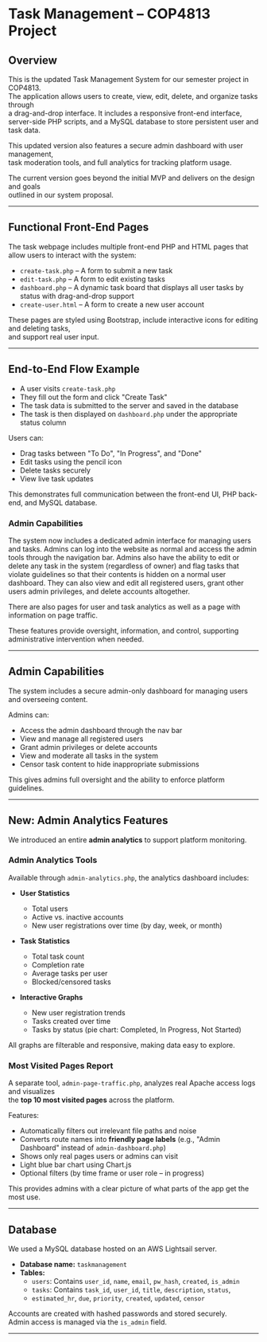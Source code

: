 # Task Management – COP4813 Project

## Overview

This is the updated Task Management System for our semester project in COP4813.  
The application allows users to create, view, edit, delete, and organize tasks through  
a drag-and-drop interface. It includes a responsive front-end interface,  
server-side PHP scripts, and a MySQL database to store persistent user and task data.

This updated version also features a secure admin dashboard with user management,  
task moderation tools, and full analytics for tracking platform usage.

The current version goes beyond the initial MVP and delivers on the design and goals  
outlined in our system proposal.

---

## Functional Front-End Pages

The task webpage includes multiple front-end PHP and HTML pages that allow users to interact
with the system:

- `create-task.php` – A form to submit a new task
- `edit-task.php` – A form to edit existing tasks
- `dashboard.php` – A dynamic task board that displays all user tasks by status with drag-and-drop support
- `create-user.html` – A form to create a new user account

These pages are styled using Bootstrap, include interactive icons for editing and deleting tasks,  
and support real user input.

---

## End-to-End Flow Example

- A user visits `create-task.php`
- They fill out the form and click "Create Task"
- The task data is submitted to the server and saved in the database
- The task is then displayed on `dashboard.php` under the appropriate status column

Users can:
- Drag tasks between "To Do", "In Progress", and "Done"
- Edit tasks using the pencil icon
- Delete tasks securely
- View live task updates

This demonstrates full communication between the front-end UI, PHP back-end, and MySQL database.

### Admin Capabilities 
The system now includes a dedicated admin interface for managing users and tasks.
Admins can log into the website as normal and access the admin tools through the navigation bar. 
Admins also have the ability to edit or delete any task in the system (regardless of owner) and flag tasks that violate guidelines so that their contents is hidden on a normal user dashboard.
They can also view and edit all registered users, grant other users admin privileges, and delete accounts altogether.

There are also pages for user and task analytics as well as a page with information on page traffic.

These features provide oversight, information, and control, supporting administrative intervention when needed.

---

## Admin Capabilities

The system includes a secure admin-only dashboard for managing users and overseeing content.

Admins can:
- Access the admin dashboard through the nav bar
- View and manage all registered users
- Grant admin privileges or delete accounts
- View and moderate all tasks in the system
- Censor task content to hide inappropriate submissions

This gives admins full oversight and the ability to enforce platform guidelines.

---

## New: Admin Analytics Features

We introduced an entire **admin analytics** to support platform
monitoring.

### Admin Analytics Tools

Available through `admin-analytics.php`, the analytics dashboard includes:

- **User Statistics**
    - Total users
    - Active vs. inactive accounts
    - New user registrations over time (by day, week, or month)

- **Task Statistics**
    - Total task count
    - Completion rate
    - Average tasks per user
    - Blocked/censored tasks

- **Interactive Graphs**
    - New user registration trends
    - Tasks created over time
    - Tasks by status (pie chart: Completed, In Progress, Not Started)

All graphs are filterable and responsive, making data easy to explore.

### Most Visited Pages Report

A separate tool, `admin-page-traffic.php`, analyzes real Apache access logs and visualizes  
the **top 10 most visited pages** across the platform.

Features:
- Automatically filters out irrelevant file paths and noise
- Converts route names into **friendly page labels** (e.g., "Admin Dashboard" instead of `admin-dashboard.php`)
- Shows only real pages users or admins can visit
- Light blue bar chart using Chart.js
- Optional filters (by time frame or user role – in progress)

This provides admins with a clear picture of what parts of the app get the most use.

---

## Database

We used a MySQL database hosted on an AWS Lightsail server.

- **Database name:** `taskmanagement`
- **Tables:**
    - `users`: Contains `user_id`, `name`, `email`, `pw_hash`, `created`, `is_admin`
    - `tasks`: Contains `task_id`, `user_id`, `title`, `description`, `status`,
    - `estimated_hr`, `due`, `priority`, `created`, `updated`, `censor`

Accounts are created with hashed passwords and stored securely.  
Admin access is managed via the `is_admin` field.

---




